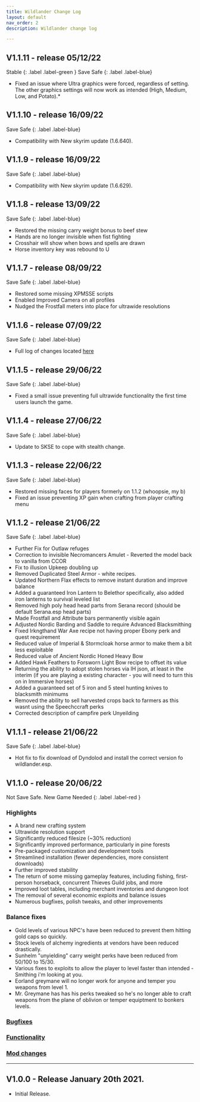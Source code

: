 ```yaml
---
title: Wildlander Change Log
layout: default
nav_order: 2
description: Wildlander change log

---
```


## V1.1.11 - release 05/12/22 

Stable 
{: .label .label-green } 
Save Safe 
{: .label .label-blue}


* Fixed an issue where Ultra graphics were forced, regardless of setting. The other graphics settings will now work as intended (High, Medium, Low, and Potato).*

## V1.1.10 - release 16/09/22 

Save Safe 
{: .label .label-blue}

* Compatibility with New skyrim update (1.6.640).

## V1.1.9 - release 16/09/22 

Save Safe 
{: .label .label-blue}

* Compatibility with New skyrim update (1.6.629).

## V1.1.8 - release 13/09/22 

Save Safe 
{: .label .label-blue}

* Restored the missing carry weight bonus to beef stew
* Hands are no longer invisible when fist fighting
* Crosshair will show when bows and spells are drawn
* Horse inventory key was rebound to U

## V1.1.7 - release 08/09/22 

Save Safe 
{: .label .label-blue}

* Restored some missing XPMSSE scripts
* Enabled Improved Camera on all profiles
* Nudged the Frostfall meters into place for ultrawide resolutions

## V1.1.6 - release 07/09/22 

Save Safe 
{: .label .label-blue}

* Full log of changes located [here](/14ModlistVersions/1.1.6-Release-Notes/)

## V1.1.5 - release 29/06/22 

Save Safe 
{: .label .label-blue}

* Fixed a small issue preventing full ultrawide functionality the first time users launch the game.

## V1.1.4 - release 27/06/22 

Save Safe 
{: .label .label-blue}

* Update to SKSE to cope with stealth change.

## V1.1.3 - release 22/06/22 

Save Safe 
{: .label .label-blue}

* Restored missing faces for players formerly on 1.1.2 (whoopsie, my b)
* Fixed an issue preventing XP gain when crafting from player crafting menu

## V1.1.2 - release 21/06/22 

Save Safe 
{: .label .label-blue}

* Further Fix for Outlaw refuges
* Correction to invisible Necromancers Amulet - Reverted the model back to vanilla from CCOR
* Fix to illusion Upkeep doubling up
* Removed Duplicated Steel Armor - white recipes.
* Updated Northern Flax effects to remove instant duration and improve balance
* Added a guaranteed Iron Lantern to Belethor specifically, also added iron lanterns to survival leveled list
* Removed high poly head head parts from Serana record (should be default Serana.esp head parts)
* Made Frostfall and Attribute bars permanently visible again
* Adjusted Nordic Barding and Saddle to require Advanced Blacksmithing
* Fixed Irkngthand War Axe recipe not having proper Ebony perk and quest requirement
* Reduced value of Imperial & Stormcloak horse armor to make them a bit less exploitable
* Reduced value of Ancient Nordic Honed Heavy Bow
* Added Hawk Feathers to Forsworn Light Bow recipe to offset its value
* Returning the ability to adopt stolen horses via IH json, at least in the interim (if you are playing a existing character - you will need to turn this on in Immersive horses)
* Added a guaranteed set of 5 iron and 5 steel hunting knives to blacksmith minimums
* Removed the ability to sell harvested crops back to farmers as this wasnt using the Speechccraft perks
* Corrected description of campfire perk Unyeilding


## V1.1.1 - release 21/06/22

Save Safe 
{: .label .label-blue}

* Hot fix to fix download of Dyndolod and install the correct version fo wildlander.esp.

## V1.1.0 - release 20/06/22

Not Save Safe. New Game Needed 
{: .label .label-red }

### Highlights  

* A brand new crafting system
* Ultrawide resolution support
* Significantly reduced filesize (~30% reduction)
* Significantly improved performance, particularly in pine forests
* Pre-packaged customization and development tools
* Streamlined installation (fewer dependencies, more consistent downloads)
* Further improved stability
* The return of some missing gameplay features, including fishing, first-person horseback, concurrent Thieves Guild jobs, and more
* Improved loot tables, including merchant inventories and dungeon loot
* The removal of several economic exploits and balance issues
* Numerous bugfixes, polish tweaks, and other improvements

### Balance fixes

* Gold levels of various NPC's have been reduced to prevent them hitting gold caps so quickly.
* Stock levels of alchemy ingredients at vendors have been reduced drastically.
* Sunhelm "unyielding" carry weight perks have been reduced from 50/100 to 15/30.
* Various fixes to exploits to allow the player to level faster than intended - Smithing i'm looking at you.
* Eorland greymane will no longer work for anyone and temper you weapons from level 1.
* Mr. Greymane has has his perks tweaked so he's no longer able to craft weapons from the plane of oblivion or temper equiptment to bonkers levels.

### [Bugfixes](/14ModlistVersions/1.1-ReleaseNotes/#bug)
### [Functionality](/14ModlistVersions/1.1-ReleaseNotes/#Functionality)
### [Mod changes](/14ModlistVersions/1.1-ReleaseNotes/#mod-changes)

----

## V1.0.0 - Release January 20th 2021.

* Initial Release.
